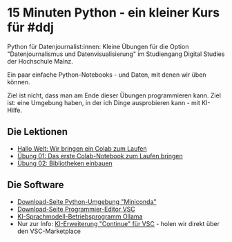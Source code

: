 # 15 Minuten Python - ein kleiner Kurs für #ddj

Python für Datenjournalist:innen: Kleine Übungen für die Option "Datenjournalismus und Datenvisualisierung" im Studiengang Digital Studies der Hochschule Mainz.

Ein paar einfache Python-Notebooks - und Daten, mit denen wir üben können. 

Ziel ist nicht, dass man am Ende dieser Übungen programmieren kann. Ziel ist: eine Umgebung haben, in der ich Dinge ausprobieren kann - mit KI-Hilfe. 

## Die Lektionen

* [Hallo Welt: Wir bringen ein Colab zum Laufen](00_gude_welt.ipynb)
* [Übung 01: Das erste Colab-Notebook zum Laufen bringen](01_erste_schritte.ipynb)
* [Übung 02: Bibliotheken einbauen](02_python_erweitern.ipynb)

## Die Software

* [Download-Seite Python-Umgebung "Miniconda"](https://docs.anaconda.com/free/miniconda/)
* [Download-Seite Programmier-Editor VSC](https://code.visualstudio.com/download)
* [KI-Sprachmodell-Betriebsprogramm Ollama](https://ollama.com/download)
* Nur zur Info: [KI-Erweiterung "Continue" für VSC](https://marketplace.visualstudio.com/items?itemName=Continue.continue) - holen wir direkt über den VSC-Marketplace